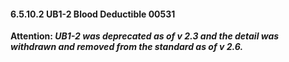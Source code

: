 #### 6.5.10.2 UB1-2 Blood Deductible 00531

**Attention: _UB1-2 was deprecated as of v 2.3 and the detail was withdrawn and removed from the standard as of v 2.6._**
